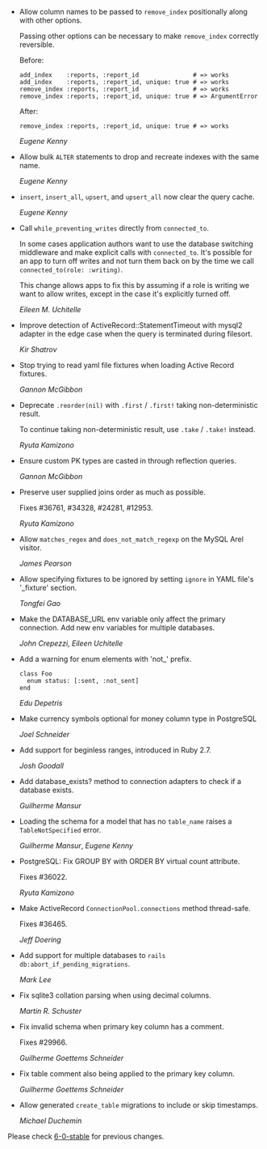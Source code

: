 *   Allow column names to be passed to `remove_index` positionally along with other options.

    Passing other options can be necessary to make `remove_index` correctly reversible.

    Before:

        add_index    :reports, :report_id               # => works
        add_index    :reports, :report_id, unique: true # => works
        remove_index :reports, :report_id               # => works
        remove_index :reports, :report_id, unique: true # => ArgumentError

    After:

        remove_index :reports, :report_id, unique: true # => works

    *Eugene Kenny*

*   Allow bulk `ALTER` statements to drop and recreate indexes with the same name.

    *Eugene Kenny*

*   `insert`, `insert_all`, `upsert`, and `upsert_all` now clear the query cache.

    *Eugene Kenny*

*   Call `while_preventing_writes` directly from `connected_to`.

    In some cases application authors want to use the database switching middleware and make explicit calls with `connected_to`. It's possible for an app to turn off writes and not turn them back on by the time we call `connected_to(role: :writing)`.

    This change allows apps to fix this by assuming if a role is writing we want to allow writes, except in the case it's explicitly turned off.

    *Eileen M. Uchitelle*

*   Improve detection of ActiveRecord::StatementTimeout with mysql2 adapter in the edge case when the query is terminated during filesort.

    *Kir Shatrov*

*   Stop trying to read yaml file fixtures when loading Active Record fixtures.

    *Gannon McGibbon*

*   Deprecate `.reorder(nil)` with `.first` / `.first!` taking non-deterministic result.

    To continue taking non-deterministic result, use `.take` / `.take!` instead.

    *Ryuta Kamizono*

*   Ensure custom PK types are casted in through reflection queries.

    *Gannon McGibbon*

*   Preserve user supplied joins order as much as possible.

    Fixes #36761, #34328, #24281, #12953.

    *Ryuta Kamizono*

*   Allow `matches_regex` and `does_not_match_regexp` on the MySQL Arel visitor.

    *James Pearson*

*   Allow specifying fixtures to be ignored by setting `ignore` in YAML file's '_fixture' section.

    *Tongfei Gao*

*   Make the DATABASE_URL env variable only affect the primary connection. Add new env variables for multiple databases.

    *John Crepezzi*, *Eileen Uchitelle*

*   Add a warning for enum elements with 'not_' prefix.

        class Foo
          enum status: [:sent, :not_sent]
        end

    *Edu Depetris*

*   Make currency symbols optional for money column type in PostgreSQL

    *Joel Schneider*

*   Add support for beginless ranges, introduced in Ruby 2.7.

    *Josh Goodall*

*   Add database_exists? method to connection adapters to check if a database exists.

    *Guilherme Mansur*

*   Loading the schema for a model that has no `table_name` raises a `TableNotSpecified` error.

    *Guilherme Mansur*, *Eugene Kenny*

*   PostgreSQL: Fix GROUP BY with ORDER BY virtual count attribute.

    Fixes #36022.

    *Ryuta Kamizono*

*   Make ActiveRecord `ConnectionPool.connections` method thread-safe.

    Fixes #36465.

    *Jeff Doering*

*   Add support for multiple databases to `rails db:abort_if_pending_migrations`.

    *Mark Lee*

*   Fix sqlite3 collation parsing when using decimal columns.

    *Martin R. Schuster*

*   Fix invalid schema when primary key column has a comment.

    Fixes #29966.

    *Guilherme Goettems Schneider*

*   Fix table comment also being applied to the primary key column.

    *Guilherme Goettems Schneider*

*   Allow generated `create_table` migrations to include or skip timestamps.

    *Michael Duchemin*


Please check [6-0-stable](https://github.com/rails/rails/blob/6-0-stable/activerecord/CHANGELOG.md) for previous changes.

